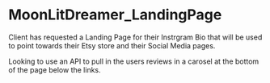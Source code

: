 # MoonLitDreamer_LandingPage

Client has requested a Landing Page for their Instrgram Bio that will be used to point towards their Etsy store and their Social Media pages.

Looking to use an API to pull in the users reviews in a carosel at the bottom of the page below the links.


